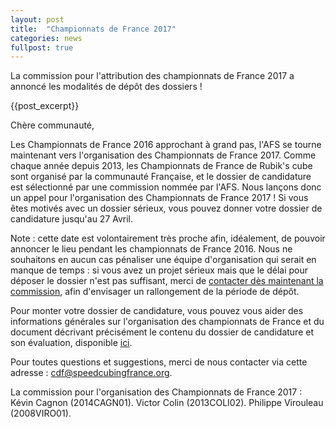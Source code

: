 ```yaml
---
layout: post
title:  "Championnats de France 2017"
categories: news
fullpost: true
---
```


La commission pour l'attribution des championnats de France 2017 a annoncé les modalités de dépôt des dossiers !

{{post_excerpt}}

Chère communauté,

Les Championnats de France 2016 approchant à grand pas, l'AFS se tourne maintenant vers l'organisation des Championnats de France 2017. Comme chaque année depuis 2013, les Championnats de France de Rubik's cube sont organisé par la communauté Française, et le dossier de candidature est sélectionné par une commission nommée par l'AFS.
Nous lançons donc un appel pour l'organisation des Championnats de France 2017 ! Si vous êtes motivés avec un dossier sérieux, vous pouvez donner votre dossier de candidature jusqu'au 27 Avril.

Note : cette date est volontairement très proche afin, idéalement, de pouvoir annoncer le lieu pendant les championnats de France 2016. Nous ne souhaitons en aucun cas pénaliser une équipe d'organisation qui serait en manque de temps : si vous avez un projet sérieux mais que le délai pour déposer le dossier n'est pas suffisant, merci de [contacter dès maintenant la commission](mailto:cdf@speedcubingfrance.org), afin d'envisager un
rallongement de la période de dépôt.

Pour monter votre dossier de candidature, vous pouvez vous aider des informations générales sur l'organisation des championnats de France et du document décrivant précisément le contenu du dossier de candidature et son évaluation, disponible [ici](http://www.speedcubingfrance.org/speedcubing/champsdefrance.php).

Pour toutes questions et suggestions, merci de nous contacter via cette adresse : [cdf@speedcubingfrance.org](mailto:cdf@speedcubingfrance.org).

La commission pour l'organisation des Championnats de France 2017 :
Kévin Cagnon (2014CAGN01).
Victor Colin (2013COLI02).
Philippe Virouleau (2008VIRO01).

